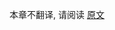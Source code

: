 [//]: # (title: 使用 Kotlin 参加 Google 编程夏令营 2024)

本章不翻译, 请阅读 [原文](https://kotlinlang.org/docs/gsoc-2024.html)
